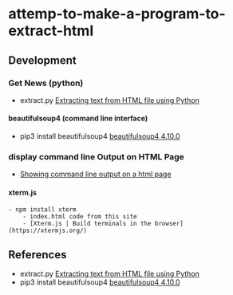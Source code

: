 # attemp-to-make-a-program-to-extract-html

## Development
### Get News (python)
- extract.py [Extracting text from HTML file using Python](https://stackoverflow.com/questions/328356/extracting-text-from-html-file-using-python)
#### beautifulsoup4 (command line interface)
- pip3 install beautifulsoup4 [beautifulsoup4 4.10.0](https://pypi.org/project/beautifulsoup4/)
### display command line Output on HTML Page
- [Showing command line output on a html page](https://stackoverflow.com/questions/53860093/showing-command-line-output-on-a-html-page)
#### xterm.js
    - npm install xterm
        - index.html code from this site
        - [Xterm.js | Build terminals in the browser](https://xtermjs.org/)

## References
- extract.py [Extracting text from HTML file using Python](https://stackoverflow.com/questions/328356/extracting-text-from-html-file-using-python)
- pip3 install beautifulsoup4 [beautifulsoup4 4.10.0](https://pypi.org/project/beautifulsoup4/)
